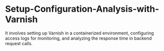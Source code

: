# Setup-Configuration-Analysis-with-Varnish
It involves setting up Varnish in a containerized environment, configuring access logs for monitoring, and analyzing the response time in backend request calls.
